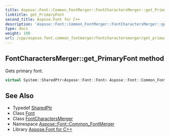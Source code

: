 ```yaml
---
title: Aspose::Font::Common_FontMerger::FontCharactersMerger::get_PrimaryFont method
linktitle: get_PrimaryFont
second_title: Aspose.Font for C++
description: 'Aspose::Font::Common_FontMerger::FontCharactersMerger::get_PrimaryFont method. Gets primary font in C++.'
type: docs
weight: 100
url: /cpp/aspose.font.common_fontmerger/fontcharactersmerger/get_primaryfont/
---
```

## FontCharactersMerger::get_PrimaryFont method


Gets primary font.

```cpp
virtual System::SharedPtr<Aspose::Font::Font> Aspose::Font::Common_FontMerger::FontCharactersMerger::get_PrimaryFont()=0
```

## See Also

* Typedef [SharedPtr](../../../system/sharedptr/)
* Class [Font](../../../aspose.font/font/)
* Class [FontCharactersMerger](../)
* Namespace [Aspose::Font::Common_FontMerger](../../)
* Library [Aspose.Font for C++](../../../)
